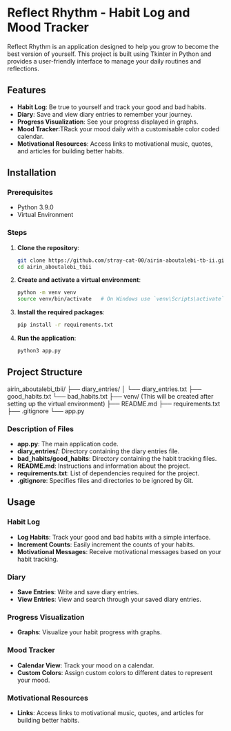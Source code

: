 # Reflect Rhythm - Habit Log and Mood Tracker

Reflect Rhythm is an application designed to help you grow to become the best version of yourself. This project is built using Tkinter in Python and provides a user-friendly interface to manage your daily routines and reflections.

## Features

- **Habit Log**: Be true to yourself and track your good and bad habits.
- **Diary**: Save and view diary entries to remember your journey.
- **Progress Visualization**: See your progress displayed in graphs.
- **Mood Tracker**:TRack your mood daily with a customisable color coded calendar.
- **Motivational Resources**: Access links to motivational music, quotes, and articles for building better habits.

## Installation

### Prerequisites

- Python 3.9.0
- Virtual Environment 

### Steps

1. **Clone the repository**:
    ```sh
    git clone https://github.com/stray-cat-00/airin-aboutalebi-tb-ii.git
    cd airin_aboutalebi_tbii
    ```

2. **Create and activate a virtual environment**:
    ```sh
    python -m venv venv
    source venv/bin/activate   # On Windows use `venv\Scripts\activate`
    ```

3. **Install the required packages**:
    ```sh
    pip install -r requirements.txt
    ```

4. **Run the application**:
    ```sh
    python3 app.py
    ```

## Project Structure

airin_aboutalebi_tbii/
├── diary_entries/
│ └── diary_entries.txt
├── good_habits.txt
└── bad_habits.txt
├── venv/ (This will be created after setting up the virtual environment)
├── README.md
├── requirements.txt
├── .gitignore
└── app.py


### Description of Files

- **app.py**: The main application code.
- **diary_entries/**: Directory containing the diary entries file.
- **bad_habits/good_habits**: Directory containing the habit tracking files.
- **README.md**: Instructions and information about the project.
- **requirements.txt**: List of dependencies required for the project.
- **.gitignore**: Specifies files and directories to be ignored by Git.

## Usage

### Habit Log

- **Log Habits**: Track your good and bad habits with a simple interface.
- **Increment Counts**: Easily increment the counts of your habits.
- **Motivational Messages**: Receive motivational messages based on your habit tracking.

### Diary

- **Save Entries**: Write and save diary entries.
- **View Entries**: View and search through your saved diary entries.

### Progress Visualization

- **Graphs**: Visualize your habit progress with graphs.

### Mood Tracker

- **Calendar View**: Track your mood on a calendar.
- **Custom Colors**: Assign custom colors to different dates to represent your mood.

### Motivational Resources

- **Links**: Access links to motivational music, quotes, and articles for building better habits.
